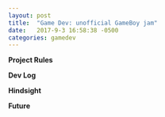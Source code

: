 ```yaml
---
layout: post
title:  "Game Dev: unofficial GameBoy jam"
date:   2017-9-3 16:58:38 -0500
categories: gamedev
---
```


**Project Rules**


**Dev Log**



**Hindsight**


**Future**





[kenney]: https://itch.io/jam/kenney-jam-2017
[kenneyassets]: http://kenney.nl/assets

